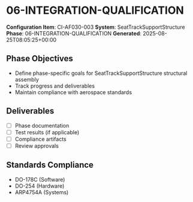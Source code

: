 # 06-INTEGRATION-QUALIFICATION

**Configuration Item**: CI-AF030-003
**System**: SeatTrackSupportStructure
**Phase**: 06-INTEGRATION-QUALIFICATION
**Generated**: 2025-08-25T08:05:25+00:00

## Phase Objectives
- Define phase-specific goals for SeatTrackSupportStructure structural assembly
- Track progress and deliverables
- Maintain compliance with aerospace standards

## Deliverables
- [ ] Phase documentation
- [ ] Test results (if applicable)
- [ ] Compliance artifacts
- [ ] Review approvals

## Standards Compliance
- DO-178C (Software)
- DO-254 (Hardware)
- ARP4754A (Systems)


